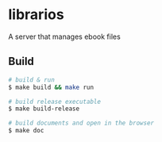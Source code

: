 # librarios
A server that manages ebook files


## Build

```bash
# build & run
$ make build && make run

# build release executable
$ make build-release

# build documents and open in the browser
$ make doc
```
